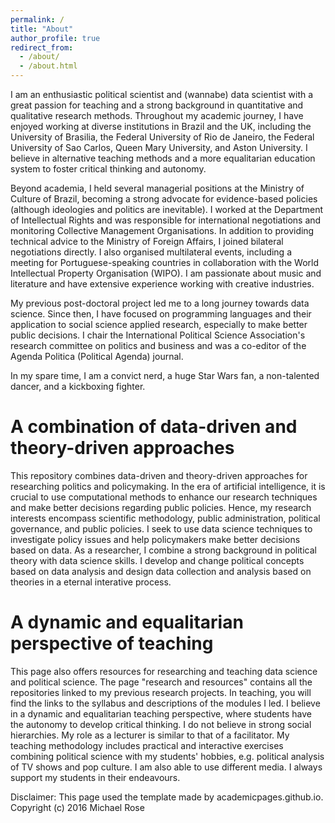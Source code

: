 ```yaml
---
permalink: /
title: "About"
author_profile: true
redirect_from: 
  - /about/
  - /about.html
---
```


I am an enthusiastic political scientist and (wannabe) data scientist with a great passion for teaching and a strong background in quantitative and qualitative research methods. Throughout my academic journey, I have enjoyed working at diverse institutions in Brazil and the UK, including the University of Brasilia, the Federal University of Rio de Janeiro, the Federal University of Sao Carlos, Queen Mary University, and Aston University. I believe in alternative teaching methods and a more equalitarian education system to foster critical thinking and autonomy.

Beyond academia, I held several managerial positions at the Ministry of Culture of Brazil, becoming a strong advocate for evidence-based policies (although ideologies and politics are inevitable). I worked at the Department of Intellectual Rights and was responsible for international negotiations and monitoring Collective Management Organisations. In addition to providing technical advice to the Ministry of Foreign Affairs, I joined bilateral negotiations directly. I also organised multilateral events, including a meeting for Portuguese-speaking countries in collaboration with the World Intellectual Property Organisation (WIPO). I am passionate about music and literature and have extensive experience working with creative industries. 

My previous post-doctoral project led me to a long journey towards data science. Since then, I have focused on programming languages and their application to social science applied research, especially to make better public decisions. I chair the International Political Science Association's research committee on politics and business and was a co-editor of the Agenda Politica (Political Agenda) journal.

In my spare time, I am a convict nerd, a huge Star Wars fan, a non-talented dancer, and a kickboxing fighter.


A combination of data-driven and theory-driven approaches
======
This repository combines data-driven and theory-driven approaches for researching politics and policymaking. In the era of artificial intelligence, it is crucial to use computational methods to enhance our research techniques and make better decisions regarding public policies. Hence, my research interests encompass scientific methodology, public administration, political governance, and public policies. I seek to use data science techniques to investigate policy issues and help policymakers make better decisions based on data. As a researcher, I combine a strong background in political theory with data science skills. I develop and change political concepts based on data analysis and design data collection and analysis based on theories in a eternal interative process.

A dynamic and equalitarian perspective of teaching
======
This page also offers resources for researching and teaching data science and political science. The page "research and resources" contains all the repositories linked to my previous research projects. In teaching, you will find the links to the syllabus and descriptions of the modules I led. I believe in a dynamic and equalitarian teaching perspective, where students have the autonomy to develop critical thinking. I do not believe in strong social hierarchies. My role as a lecturer is similar to that of a facilitator. My teaching methodology includes practical and interactive exercises combining political science with my students' hobbies, e.g. political analysis of TV shows and pop culture. I am also able to use different media. I always support my students in their endeavours. 




Disclaimer: This page used the template made by academicpages.github.io.
Copyright (c) 2016 Michael Rose
